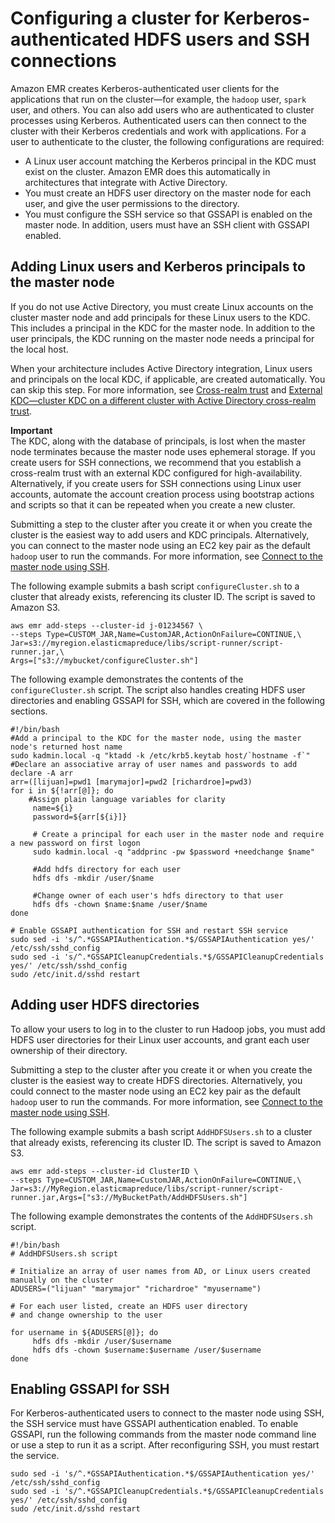 # Configuring a cluster for Kerberos\-authenticated HDFS users and SSH connections<a name="emr-kerberos-configuration-users"></a>

Amazon EMR creates Kerberos\-authenticated user clients for the applications that run on the cluster—for example, the `hadoop` user, `spark` user, and others\. You can also add users who are authenticated to cluster processes using Kerberos\. Authenticated users can then connect to the cluster with their Kerberos credentials and work with applications\. For a user to authenticate to the cluster, the following configurations are required:
+ A Linux user account matching the Kerberos principal in the KDC must exist on the cluster\. Amazon EMR does this automatically in architectures that integrate with Active Directory\.
+ You must create an HDFS user directory on the master node for each user, and give the user permissions to the directory\.
+ You must configure the SSH service so that GSSAPI is enabled on the master node\. In addition, users must have an SSH client with GSSAPI enabled\.

## Adding Linux users and Kerberos principals to the master node<a name="emr-kerberos-configure-linux-kdc"></a>

If you do not use Active Directory, you must create Linux accounts on the cluster master node and add principals for these Linux users to the KDC\. This includes a principal in the KDC for the master node\. In addition to the user principals, the KDC running on the master node needs a principal for the local host\.

When your architecture includes Active Directory integration, Linux users and principals on the local KDC, if applicable, are created automatically\. You can skip this step\. For more information, see [Cross\-realm trust](emr-kerberos-options.md#emr-kerberos-crossrealm-summary) and [External KDC—cluster KDC on a different cluster with Active Directory cross\-realm trust](emr-kerberos-options.md#emr-kerberos-extkdc-ad-trust-summary)\.

**Important**  
The KDC, along with the database of principals, is lost when the master node terminates because the master node uses ephemeral storage\. If you create users for SSH connections, we recommend that you establish a cross\-realm trust with an external KDC configured for high\-availability\. Alternatively, if you create users for SSH connections using Linux user accounts, automate the account creation process using bootstrap actions and scripts so that it can be repeated when you create a new cluster\.

Submitting a step to the cluster after you create it or when you create the cluster is the easiest way to add users and KDC principals\. Alternatively, you can connect to the master node using an EC2 key pair as the default `hadoop` user to run the commands\. For more information, see [Connect to the master node using SSH](emr-connect-master-node-ssh.md)\.

The following example submits a bash script `configureCluster.sh` to a cluster that already exists, referencing its cluster ID\. The script is saved to Amazon S3\. 

```
aws emr add-steps --cluster-id j-01234567 \
--steps Type=CUSTOM_JAR,Name=CustomJAR,ActionOnFailure=CONTINUE,\
Jar=s3://myregion.elasticmapreduce/libs/script-runner/script-runner.jar,\
Args=["s3://mybucket/configureCluster.sh"]
```

The following example demonstrates the contents of the `configureCluster.sh` script\. The script also handles creating HDFS user directories and enabling GSSAPI for SSH, which are covered in the following sections\.

```
#!/bin/bash
#Add a principal to the KDC for the master node, using the master node's returned host name
sudo kadmin.local -q "ktadd -k /etc/krb5.keytab host/`hostname -f`"
#Declare an associative array of user names and passwords to add
declare -A arr
arr=([lijuan]=pwd1 [marymajor]=pwd2 [richardroe]=pwd3)
for i in ${!arr[@]}; do
    #Assign plain language variables for clarity
     name=${i} 
     password=${arr[${i}]}

     # Create a principal for each user in the master node and require a new password on first logon
     sudo kadmin.local -q "addprinc -pw $password +needchange $name"

     #Add hdfs directory for each user
     hdfs dfs -mkdir /user/$name

     #Change owner of each user's hdfs directory to that user
     hdfs dfs -chown $name:$name /user/$name
done

# Enable GSSAPI authentication for SSH and restart SSH service
sudo sed -i 's/^.*GSSAPIAuthentication.*$/GSSAPIAuthentication yes/' /etc/ssh/sshd_config
sudo sed -i 's/^.*GSSAPICleanupCredentials.*$/GSSAPICleanupCredentials yes/' /etc/ssh/sshd_config
sudo /etc/init.d/sshd restart
```

## Adding user HDFS directories<a name="emr-kerberos-configure-HDFS"></a>

To allow your users to log in to the cluster to run Hadoop jobs, you must add HDFS user directories for their Linux user accounts, and grant each user ownership of their directory\.

Submitting a step to the cluster after you create it or when you create the cluster is the easiest way to create HDFS directories\. Alternatively, you could connect to the master node using an EC2 key pair as the default `hadoop` user to run the commands\. For more information, see [Connect to the master node using SSH](emr-connect-master-node-ssh.md)\.

The following example submits a bash script `AddHDFSUsers.sh` to a cluster that already exists, referencing its cluster ID\. The script is saved to Amazon S3\. 

```
aws emr add-steps --cluster-id ClusterID \
--steps Type=CUSTOM_JAR,Name=CustomJAR,ActionOnFailure=CONTINUE,\
Jar=s3://MyRegion.elasticmapreduce/libs/script-runner/script-runner.jar,Args=["s3://MyBucketPath/AddHDFSUsers.sh"]
```

The following example demonstrates the contents of the `AddHDFSUsers.sh` script\.

```
#!/bin/bash
# AddHDFSUsers.sh script

# Initialize an array of user names from AD, or Linux users created manually on the cluster
ADUSERS=("lijuan" "marymajor" "richardroe" "myusername")

# For each user listed, create an HDFS user directory
# and change ownership to the user

for username in ${ADUSERS[@]}; do
     hdfs dfs -mkdir /user/$username
     hdfs dfs -chown $username:$username /user/$username
done
```

## Enabling GSSAPI for SSH<a name="emr-kerberos-ssh-config"></a>

For Kerberos\-authenticated users to connect to the master node using SSH, the SSH service must have GSSAPI authentication enabled\. To enable GSSAPI, run the following commands from the master node command line or use a step to run it as a script\. After reconfiguring SSH, you must restart the service\.

```
sudo sed -i 's/^.*GSSAPIAuthentication.*$/GSSAPIAuthentication yes/' /etc/ssh/sshd_config
sudo sed -i 's/^.*GSSAPICleanupCredentials.*$/GSSAPICleanupCredentials yes/' /etc/ssh/sshd_config
sudo /etc/init.d/sshd restart
```